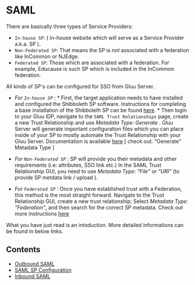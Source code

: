 # SAML

There are basically three types of Service Providers:  

* `In-house SP`: ( in-house website which will serve as a Service Provider a.k.a. SP ). 
* `Non-Federated SP`: That means the SP is *not* associated with a federation like InCommon or NJEdge. 
* `Federated SP`: Those which are associated with a federation. For example, Educause is such SP which is included in the InCommon federation. 

All kinds of SP's can be configured for SSO from Gluu Server. 

* _For `In-house SP`_ : 
       * First, the target application needs to have installed and configured the Shibboleth SP software. Instructions for completing a base installation of the Shibboleth SP can be found [here](http://www.gluu.org/docs/articles/apache-saml/). 
       * Then login to your Gluu IDP, navigate to the `SAML Trust Relationships` page, create a new Trust Relationship and use _Metadata Type: Generate_ . Gluu Server will generate important configuration files which you can place inside of your SP to mostly automate the Trust Relationship with your Gluu Server. Documentation is available [here](http://www.gluu.org/docs/admin-guide/saml/outbound-saml/#saml-trust-relationship) [ check out: "Generate" Metadata Type ] 

* _For `Non-Federated SP`_ : SP will provide you their metadata and other requirements (i.e: attributes, SSO link etc.) In the SAML Trust Relationship GUI, you need to use _Metadata Type: "File" or "URI"_ (to provide SP metdata link / upload ). 

* _For `Federated SP`_ : Once you have established trust with a Federation, this method is the most straight forward. Navigate to the Trust Relationship GUI, create a new trust relationship; Select _Metadata Type: "Federation"_, and then search for the correct SP metadata. Check out more instructions  [here](http://www.gluu.org/docs/admin-guide/saml/outbound-saml/#saml-trust-relationship)

What you have just read is an intoduction. More detailed informations can be found in below links. 


## Contents

- [Outbound SAML](outbound-saml.md)
- [SAML SP Configuration](saml-sp-configuration.md)
- [Inbound SAML](./inbound-saml.md)

